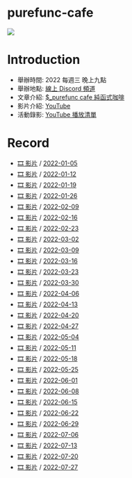 # purefunc-cafe
![](https://raw.githubusercontent.com/PureFuncInc/purefunc-cafe/main/images/logo.png)

# Introduction
* 舉辦時間: 2022 每週三 晚上九點
* 舉辦地點: [線上 Discord 頻道](https://discord.gg/purfunc)
* 文章介紹: [$_purefunc cafe 純函式咖啡](https://github.com/PureFuncInc/blog-articles/blob/main/%E7%B4%94%E5%87%BD%E5%BC%8F%E5%92%96%E5%95%A1.md)
* 影片介紹: [YouTube](https://www.youtube.com/watch?v=N5GzZfXg5z0)
* 活動錄影: [YouTube 播放清單](https://youtube.com/playlist?list=PLC3hT4Z5I-O4V2g1oU-pkxp6Wr72ozhgk)

# Record
* [🎞 影片](https://www.youtube.com/watch?v=hOQOa8_srJU) / [2022-01-05](./2022-01-05/README.md) 
* [🎞 影片](https://www.youtube.com/watch?v=uWiwvoUPfeU) / [2022-01-12](./2022-01-12/README.md)
* [🎞 影片](https://www.youtube.com/watch?v=Th4dS1KFAt0) / [2022-01-19](./2022-01-19/README.md)
* [🎞 影片](https://www.youtube.com/watch?v=EuZcgq_J_Wo) / [2022-01-26](./2022-01-26/README.md)
* [🎞 影片]() / [2022-02-09](./2022-02-09/README.md)
* [🎞 影片](https://www.youtube.com/watch?v=VP_ruW2EEU4) / [2022-02-16](./2022-02-16/README.md)
* [🎞 影片](https://www.youtube.com/watch?v=-Mtf-23I018) / [2022-02-23](./2022-02-23/README.md)
* [🎞 影片](https://www.youtube.com/watch?v=iOR78NTojTc) / [2022-03-02](./2022-03-02/README.md)
* [🎞 影片](https://www.youtube.com/watch?v=7SYP-qQPgKs) / [2022-03-09](./2022-03-09/README.md)
* [🎞 影片](https://www.youtube.com/watch?v=lNTub8wAsIE) / [2022-03-16](./2022-03-16/README.md)
* [🎞 影片](https://www.youtube.com/watch?v=SZTGP7nI1ws) / [2022-03-23](./2022-03-23/README.md)
* [🎞 影片](https://www.youtube.com/watch?v=VZqYA3NLeUk) / [2022-03-30](./2022-03-30/README.md)
* [🎞 影片](https://www.youtube.com/watch?v=_epcQDGMudo) / [2022-04-06](./2022-04-06/README.md)
* [🎞 影片](https://www.youtube.com/watch?v=Np4XktL3uSE) / [2022-04-13](./2022-04-13/README.md)
* [🎞 影片](https://www.youtube.com/watch?v=bdruVwf7p7U) / [2022-04-20](./2022-04-20/README.md)
* [🎞 影片](https://www.youtube.com/watch?v=VwKRmf3cBac) / [2022-04-27](./2022-04-27/README.md)
* [🎞 影片](https://www.youtube.com/watch?v=jUy6YHAf5Ak) / [2022-05-04](./2022-05-04/README.md)
* [🎞 影片](https://www.youtube.com/watch?v=KM24s2vq-NU) / [2022-05-11](./2022-05-11/README.md)
* [🎞 影片](https://www.youtube.com/watch?v=F4IdFNnbOnA) / [2022-05-18](./2022-05-18/README.md)
* [🎞 影片](https://www.youtube.com/watch?v=Hym8NSp0WNk) / [2022-05-25](./2022-05-25/README.md)
* [🎞 影片](https://www.youtube.com/watch?v=9VWDpTiqqpo) / [2022-06-01](./2022-06-01/README.md)
* [🎞 影片](https://www.youtube.com/watch?v=oGbtMV9P88g) / [2022-06-08](./2022-06-08/README.md)
* [🎞 影片](https://www.youtube.com/watch?v=K32McgU0RTk) / [2022-06-15](./2022-06-15/README.md)
* [🎞 影片](https://www.youtube.com/watch?v=74G3Lz7ELrQ) / [2022-06-22](./2022-06-22/README.md)
* [🎞 影片](https://www.youtube.com/watch?v=GB2A0L5Jb9c) / [2022-06-29](./2022-06-29/README.md)
* [🎞 影片](https://www.youtube.com/watch?v=_6AH12Bmgkk) / [2022-07-06](./2022-07-06/README.md)
* [🎞 影片](https://www.youtube.com/watch?v=SDE14DkLMAg) / [2022-07-13](./2022-07-13/README.md)
* [🎞 影片](https://www.youtube.com/watch?v=LECrkVc1YrA) / [2022-07-20](./2022-07-20/README.md)
* [🎞 影片]() / [2022-07-27](./2022-07-27/README.md)

